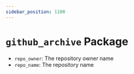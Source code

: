 ```yaml
---
sidebar_position: 1100
---
```


# `github_archive` Package

* `repo_owner`: The repository owner name
* `repo_name`: The repository name
